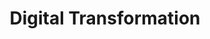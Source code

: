 ---
category: 'services'
title: 'Digital Transformation'
icon: 'laptop-code'
description: 'Turn your organization from analog to digital. Use the latest technologies to your advantage to rise to the next level.'
lang: 'en'
---
